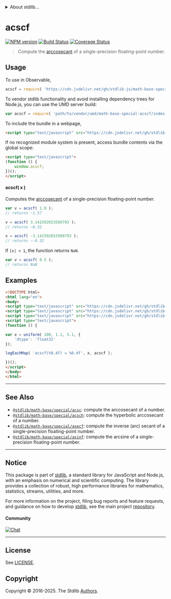 <!--

@license Apache-2.0

Copyright (c) 2024 The Stdlib Authors.

Licensed under the Apache License, Version 2.0 (the "License");
you may not use this file except in compliance with the License.
You may obtain a copy of the License at

   http://www.apache.org/licenses/LICENSE-2.0

Unless required by applicable law or agreed to in writing, software
distributed under the License is distributed on an "AS IS" BASIS,
WITHOUT WARRANTIES OR CONDITIONS OF ANY KIND, either express or implied.
See the License for the specific language governing permissions and
limitations under the License.

-->


<details>
  <summary>
    About stdlib...
  </summary>
  <p>We believe in a future in which the web is a preferred environment for numerical computation. To help realize this future, we've built stdlib. stdlib is a standard library, with an emphasis on numerical and scientific computation, written in JavaScript (and C) for execution in browsers and in Node.js.</p>
  <p>The library is fully decomposable, being architected in such a way that you can swap out and mix and match APIs and functionality to cater to your exact preferences and use cases.</p>
  <p>When you use stdlib, you can be absolutely certain that you are using the most thorough, rigorous, well-written, studied, documented, tested, measured, and high-quality code out there.</p>
  <p>To join us in bringing numerical computing to the web, get started by checking us out on <a href="https://github.com/stdlib-js/stdlib">GitHub</a>, and please consider <a href="https://opencollective.com/stdlib">financially supporting stdlib</a>. We greatly appreciate your continued support!</p>
</details>

# acscf

[![NPM version][npm-image]][npm-url] [![Build Status][test-image]][test-url] [![Coverage Status][coverage-image]][coverage-url] <!-- [![dependencies][dependencies-image]][dependencies-url] -->

> Compute the [arccosecant][arccosecant] of a single-precision floating-point number.



<section class="usage">

## Usage

To use in Observable,

```javascript
acscf = require( 'https://cdn.jsdelivr.net/gh/stdlib-js/math-base-special-acscf@umd/browser.js' )
```

To vendor stdlib functionality and avoid installing dependency trees for Node.js, you can use the UMD server build:

```javascript
var acscf = require( 'path/to/vendor/umd/math-base-special-acscf/index.js' )
```

To include the bundle in a webpage,

```html
<script type="text/javascript" src="https://cdn.jsdelivr.net/gh/stdlib-js/math-base-special-acscf@umd/browser.js"></script>
```

If no recognized module system is present, access bundle contents via the global scope:

```html
<script type="text/javascript">
(function () {
    window.acscf;
})();
</script>
```

#### acscf( x )

Computes the [arccosecant][arccosecant] of a single-precision floating-point number.

```javascript
var v = acscf( 1.0 );
// returns ~1.57

v = acscf( 3.141592653589793 );
// returns ~0.32

v = acscf( -3.141592653589793 );
// returns ~-0.32
```

If `|x| < 1`, the function returns `NaN`.

```javascript
var v = acscf( 0.5 );
// returns NaN
```

</section>

<!-- /.usage -->

<section class="examples">

## Examples

<!-- eslint no-undef: "error" -->

```html
<!DOCTYPE html>
<html lang="en">
<body>
<script type="text/javascript" src="https://cdn.jsdelivr.net/gh/stdlib-js/random-array-uniform@umd/browser.js"></script>
<script type="text/javascript" src="https://cdn.jsdelivr.net/gh/stdlib-js/console-log-each-map@umd/browser.js"></script>
<script type="text/javascript" src="https://cdn.jsdelivr.net/gh/stdlib-js/math-base-special-acscf@umd/browser.js"></script>
<script type="text/javascript">
(function () {

var x = uniform( 100, 1.1, 5.1, {
    'dtype': 'float32'
});

logEachMap( 'acscf(%0.4f) = %0.4f', x, acscf );

})();
</script>
</body>
</html>
```

</section>

<!-- /.examples -->

<!-- C interface documentation. -->



<!-- Section for related `stdlib` packages. Do not manually edit this section, as it is automatically populated. -->

<section class="related">

* * *

## See Also

-   <span class="package-name">[`@stdlib/math-base/special/acsc`][@stdlib/math/base/special/acsc]</span><span class="delimiter">: </span><span class="description">compute the arccosecant of a number.</span>
-   <span class="package-name">[`@stdlib/math-base/special/acsch`][@stdlib/math/base/special/acsch]</span><span class="delimiter">: </span><span class="description">compute the hyperbolic arccosecant of a number.</span>
-   <span class="package-name">[`@stdlib/math-base/special/asecf`][@stdlib/math/base/special/asecf]</span><span class="delimiter">: </span><span class="description">compute the inverse (arc) secant of a single-precision floating-point number.</span>
-   <span class="package-name">[`@stdlib/math-base/special/asinf`][@stdlib/math/base/special/asinf]</span><span class="delimiter">: </span><span class="description">compute the arcsine of a single-precision floating-point number.</span>

</section>

<!-- /.related -->

<!-- Section for all links. Make sure to keep an empty line after the `section` element and another before the `/section` close. -->


<section class="main-repo" >

* * *

## Notice

This package is part of [stdlib][stdlib], a standard library for JavaScript and Node.js, with an emphasis on numerical and scientific computing. The library provides a collection of robust, high performance libraries for mathematics, statistics, streams, utilities, and more.

For more information on the project, filing bug reports and feature requests, and guidance on how to develop [stdlib][stdlib], see the main project [repository][stdlib].

#### Community

[![Chat][chat-image]][chat-url]

---

## License

See [LICENSE][stdlib-license].


## Copyright

Copyright &copy; 2016-2025. The Stdlib [Authors][stdlib-authors].

</section>

<!-- /.stdlib -->

<!-- Section for all links. Make sure to keep an empty line after the `section` element and another before the `/section` close. -->

<section class="links">

[npm-image]: http://img.shields.io/npm/v/@stdlib/math-base-special-acscf.svg
[npm-url]: https://npmjs.org/package/@stdlib/math-base-special-acscf

[test-image]: https://github.com/stdlib-js/math-base-special-acscf/actions/workflows/test.yml/badge.svg?branch=main
[test-url]: https://github.com/stdlib-js/math-base-special-acscf/actions/workflows/test.yml?query=branch:main

[coverage-image]: https://img.shields.io/codecov/c/github/stdlib-js/math-base-special-acscf/main.svg
[coverage-url]: https://codecov.io/github/stdlib-js/math-base-special-acscf?branch=main

<!--

[dependencies-image]: https://img.shields.io/david/stdlib-js/math-base-special-acscf.svg
[dependencies-url]: https://david-dm.org/stdlib-js/math-base-special-acscf/main

-->

[chat-image]: https://img.shields.io/gitter/room/stdlib-js/stdlib.svg
[chat-url]: https://app.gitter.im/#/room/#stdlib-js_stdlib:gitter.im

[stdlib]: https://github.com/stdlib-js/stdlib

[stdlib-authors]: https://github.com/stdlib-js/stdlib/graphs/contributors

[umd]: https://github.com/umdjs/umd
[es-module]: https://developer.mozilla.org/en-US/docs/Web/JavaScript/Guide/Modules

[deno-url]: https://github.com/stdlib-js/math-base-special-acscf/tree/deno
[deno-readme]: https://github.com/stdlib-js/math-base-special-acscf/blob/deno/README.md
[umd-url]: https://github.com/stdlib-js/math-base-special-acscf/tree/umd
[umd-readme]: https://github.com/stdlib-js/math-base-special-acscf/blob/umd/README.md
[esm-url]: https://github.com/stdlib-js/math-base-special-acscf/tree/esm
[esm-readme]: https://github.com/stdlib-js/math-base-special-acscf/blob/esm/README.md
[branches-url]: https://github.com/stdlib-js/math-base-special-acscf/blob/main/branches.md

[stdlib-license]: https://raw.githubusercontent.com/stdlib-js/math-base-special-acscf/main/LICENSE

[arccosecant]: https://en.wikipedia.org/wiki/Inverse_trigonometric_functions

<!-- <related-links> -->

[@stdlib/math/base/special/acsc]: https://github.com/stdlib-js/math-base-special-acsc/tree/umd

[@stdlib/math/base/special/acsch]: https://github.com/stdlib-js/math-base-special-acsch/tree/umd

[@stdlib/math/base/special/asecf]: https://github.com/stdlib-js/math-base-special-asecf/tree/umd

[@stdlib/math/base/special/asinf]: https://github.com/stdlib-js/math-base-special-asinf/tree/umd

<!-- </related-links> -->

</section>

<!-- /.links -->
